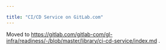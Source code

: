 ```yaml
---

title: "CI/CD Service on GitLab.com"
---
```








Moved to https://gitlab.com/gitlab-com/gl-infra/readiness/-/blob/master/library/ci-cd-service/index.md .
